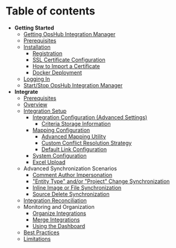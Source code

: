 # Table of contents

* **Getting Started**
   * [Getting OpsHub Integration Manager](docs/getting-started/download.md)
   * [Prerequisites](docs/getting-started/prerequisites.md)
   * [Installation](docs/getting-started/installation.md)
      * [Registration](docs/getting-started/registration.md)
      * [SSL Certificate Configuration](docs/getting-started/ssl-certificate-configuration.md)
      * [How to Import a Certificate](docs/getting-started/how-to-import-a-certificate.md) 
      * [Docker Deployment](docs/getting-started/docker/docker.md)
  * [Logging In](docs/getting-started/logging-in.md)
  * [Start/Stop OpsHub Integration Manager](docs/getting-started/start-or-stop-service.md)
*  **Integrate**
    * [Prerequisites](docs/integrate/integration-prerequisites.md)
    * [Overview](docs/integrate/overview-of-integration.md)
    * [Integration Setup](docs/integrate/configure-integrations.md)
      * [Integration Configuration (Advanced Settings)](docs/integrate/integration-configuration.md)
        * [Criteria Storage Information](docs/integrate/criteria-information-storage.md)
      * [Mapping Configuration](docs/integrate/mapping-configuration.md)
        * [Advanced Mapping Utility](docs/integrate/advance-mapping-utility.md)
        * [Custom Conflict Resolution Strategy](docs/integrate/custom-conflict-resolution-strategy.md)
        * [Default Link Configuration](docs/integrate/default-link-settings.md)
      * [System Configuration](docs/integrate/system-configuration.md)
      * [Excel Upload](docs/integrate/excel-upload.md)
    * Advanced Synchronization Scenarios
      * [Comment Author Impersonation](docs/integrate/comment-author-impersonation.md)
      * ["Entity Type" and/or "Project" Change Synchronization](docs/integrate/entity-move-synchronization.md)
      * [Inline Image or File Synchronization](docs/integrate/inline-image-sync-behaviour.md)
      * [Source Delete Synchronization](docs/integrate/source-delete-synchronization.md)
    * [Integration Reconciliation](docs/integrate/reconcile.md)
    * Monitoring and Organization
      * [Organize Integrations](docs/integrate/folder-management.md)
      * [Merge Integrations](docs/integrate/merge.md)
      * [Using the Dashboard](docs/integrate/dashboards.md)
    * [Best Practices](docs/integrate/best-practises.md)
    * [Limitations](docs/integrate/limitations.md)

     
